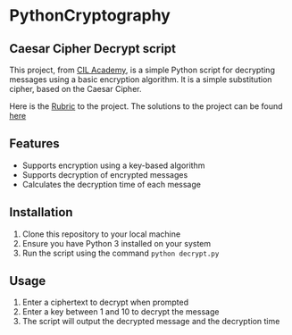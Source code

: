 # PythonCryptography
##  Caesar Cipher Decrypt script
This project, from [CIL Academy](https://cil.academy), is a simple Python script for decrypting messages using a basic encryption algorithm.
It is a simple substitution cipher, based on the Caesar Cipher.

Here is the [Rubric]("") to the project.
The solutions to the project can be found [here](https://github.com/elijaydot/PythonCryptography/blob/main/solutions.md)

## Features

- Supports encryption using a key-based algorithm
- Supports decryption of encrypted messages
- Calculates the decryption time of each message

## Installation

1. Clone this repository to your local machine
2. Ensure you have Python 3 installed on your system
3. Run the script using the command `python decrypt.py`

## Usage

1. Enter a ciphertext to decrypt when prompted
2. Enter a key between 1 and 10 to decrypt the message
3. The script will output the decrypted message and the decryption time
